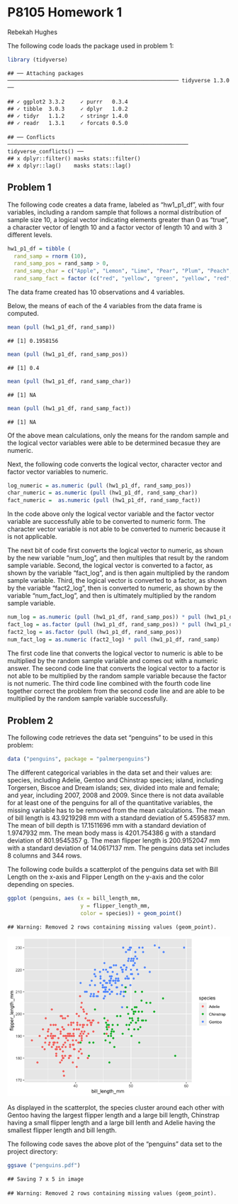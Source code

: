 P8105 Homework 1
================
Rebekah Hughes

The following code loads the package used in problem 1:

``` r
library (tidyverse)
```

    ## ── Attaching packages ────────────────────────────────────────────────────── tidyverse 1.3.0 ──

    ## ✓ ggplot2 3.3.2     ✓ purrr   0.3.4
    ## ✓ tibble  3.0.3     ✓ dplyr   1.0.2
    ## ✓ tidyr   1.1.2     ✓ stringr 1.4.0
    ## ✓ readr   1.3.1     ✓ forcats 0.5.0

    ## ── Conflicts ───────────────────────────────────────────────────────── tidyverse_conflicts() ──
    ## x dplyr::filter() masks stats::filter()
    ## x dplyr::lag()    masks stats::lag()

## Problem 1

The following code creates a data frame, labeled as “hw1\_p1\_df”, with
four variables, including a random sample that follows a normal
distribution of sample size 10, a logical vector indicating elements
greater than 0 as “true”, a character vector of length 10 and a factor
vector of length 10 and with 3 different levels.

``` r
hw1_p1_df = tibble (
  rand_samp = rnorm (10),
  rand_samp_pos = rand_samp > 0,
  rand_samp_char = c("Apple", "Lemon", "Lime", "Pear", "Plum", "Peach", "Berry", "Cherry", "Mango", "Melon"),
  rand_samp_fact = factor (c("red", "yellow", "green", "yellow", "red", "red", "red", "red", "yellow", "green")))
```

The data frame created has 10 observations and 4 variables.

Below, the means of each of the 4 variables from the data frame is
computed.

``` r
mean (pull (hw1_p1_df, rand_samp))
```

    ## [1] 0.1958156

``` r
mean (pull (hw1_p1_df, rand_samp_pos))
```

    ## [1] 0.4

``` r
mean (pull (hw1_p1_df, rand_samp_char))
```

    ## [1] NA

``` r
mean (pull (hw1_p1_df, rand_samp_fact))
```

    ## [1] NA

Of the above mean calculations, only the means for the random sample and
the logical vector variables were able to be determined becasue they are
numeric.

Next, the following code converts the logical vector, character vector
and factor vector variables to numeric.

``` r
log_numeric = as.numeric (pull (hw1_p1_df, rand_samp_pos))
char_numeric = as.numeric (pull (hw1_p1_df, rand_samp_char))
fact_numeric =  as.numeric (pull (hw1_p1_df, rand_samp_fact))
```

In the code above only the logical vector variable and the factor vector
variable are successfully able to be converted to numeric form. The
character vector variable is not able to be converted to numeric because
it is not applicable.

The next bit of code first converts the logical vector to numeric, as
shown by the new variable “num\_log”, and then multiples that result by
the random sample variable. Second, the logical vector is converted to a
factor, as shown by the variable “fact\_log”, and is then again
multiplied by the random sample variable. Third, the logical vector is
converted to a factor, as shown by the variable “fact2\_log”, then is
converted to numeric, as shown by the variable “num\_fact\_log”, and
then is ultimately multiplied by the random sample variable.

``` r
num_log = as.numeric (pull (hw1_p1_df, rand_samp_pos)) * pull (hw1_p1_df, rand_samp)
fact_log = as.factor (pull (hw1_p1_df, rand_samp_pos)) * pull (hw1_p1_df, rand_samp)
fact2_log = as.factor (pull (hw1_p1_df, rand_samp_pos))
num_fact_log = as.numeric (fact2_log) * pull (hw1_p1_df, rand_samp)
```

The first code line that converts the logical vector to numeric is able
to be multiplied by the random sample variable and comes out with a
numeric answer. The second code line that converts the logical vector to
a factor is not able to be multiplied by the random sample variable
because the factor is not numeric. The third code line combined with the
fourth code line together correct the problem from the second code line
and are able to be multiplied by the random sample variable
successfully.

## Problem 2

The following code retrieves the data set “penguins” to be used in this
problem:

``` r
data ("penguins", package = "palmerpenguins")
```

The different categorical variables in the data set and their values
are: species, including Adelie, Gentoo and Chinstrap species; island,
including Torgersen, Biscoe and Dream islands; sex, divided into male
and female; and year, including 2007, 2008 and 2009. Since there is not
data available for at least one of the penguins for all of the
quantitative variables, the missing variable has to be removed from the
mean calculations. The mean of bill length is 43.9219298 mm with a
standard deviation of 5.4595837 mm. The mean of bill depth is 17.1511696
mm with a standard deviation of 1.9747932 mm. The mean body mass is
4201.754386 g with a standard deviation of 801.9545357 g. The mean
flipper length is 200.9152047 mm with a standard deviation of 14.0617137
mm. The penguins data set includes 8 columns and 344 rows.

The following code builds a scatterplot of the penguins data set with
Bill Length on the x-axis and Flipper Length on the y-axis and the color
depending on species.

``` r
ggplot (penguins, aes (x = bill_length_mm,
                       y = flipper_length_mm,
                       color = species)) + geom_point()
```

    ## Warning: Removed 2 rows containing missing values (geom_point).

![](p8105_hw1_rch2155_files/figure-gfm/unnamed-chunk-7-1.png)<!-- -->

As displayed in the scatterplot, the species cluster around each other
with Gentoo having the largest flipper length and a large bill length,
Chinstrap having a small flipper length and a large bill lenth and
Adelie having the smallest flipper length and bill length.

The following code saves the above plot of the “penguins” data set to
the project directory:

``` r
ggsave ("penguins.pdf")
```

    ## Saving 7 x 5 in image

    ## Warning: Removed 2 rows containing missing values (geom_point).
